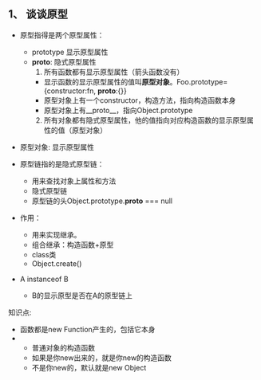 ## 1、 谈谈原型

* 原型指得是两个原型属性：
  * prototype 显示原型属性
  * __proto__: 隐式原型属性
    1. 所有函数都有显示原型属性（箭头函数没有）
      * 显示函数的显示原型属性的值叫**原型对象**。Foo.prototype={constructor:fn, __proto__:{}}
      - 原型对象上有一个constructor，构造方法，指向构造函数本身
      - 原型对象上有__proto__，指向Object.prototype
    2. 所有对象都有隐式原型属性，他的值指向对应构造函数的显示原型属性的值（原型对象）

* 原型对象: 显示原型属性

* 原型链指的是隐式原型链：
  * 用来查找对象上属性和方法
  * 隐式原型链
  * 原型链的头Object.prototype.__proto__ === null

* 作用：
  * 用来实现继承。
  * 组合继承：构造函数+原型
  * class类
  * Object.create()


* A instanceof B
  * B的显示原型是否在A的原型链上

知识点:
* 函数都是new Function产生的，包括它本身
* * 普通对象的构造函数
  * 如果是你new出来的，就是你new的构造函数
  * 不是你new的，默认就是new Object